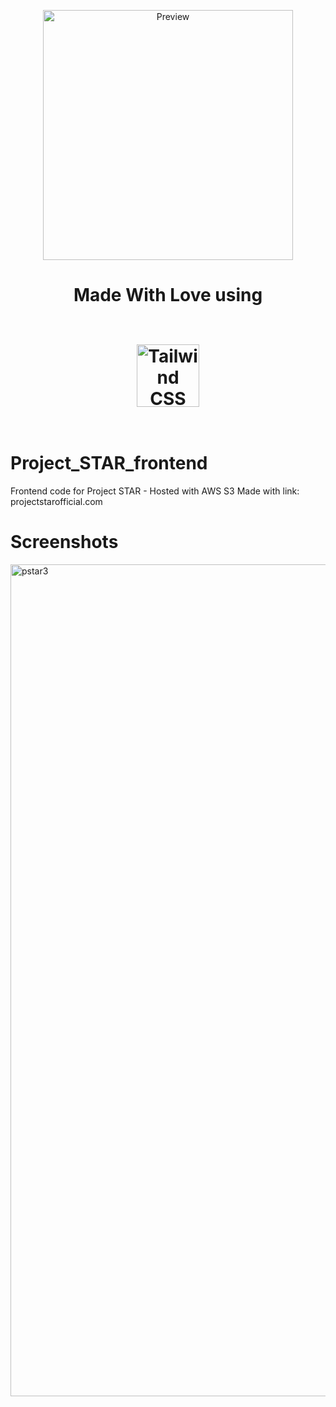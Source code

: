 <p align="center">
  <img src="https://raw.githubusercontent.com/nitayneeman/made-with-love/master/preview.png" width="400" alt="Preview" />
</p>

<h1 align="center">Made With Love using <p align="center">
  <br>
  <img width="100" src="./assets/logo.svg" alt="Tailwind CSS logo">
  <br>
  <br>
</p>
</h1>

# Project_STAR_frontend
Frontend code for Project STAR - Hosted with AWS S3
Made with 
link: projectstarofficial.com


# Screenshots
<img width="1331" alt="pstar3" src="https://github.com/Andrewzekid/Project_STAR_frontend/assets/79450923/94485390-9994-4d3d-9257-50bfd4140fcb">

